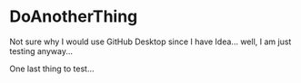 # DoAnotherThing

Not sure why I would use GitHub Desktop since I have Idea...  well, I am just testing anyway...

One last thing to test...

